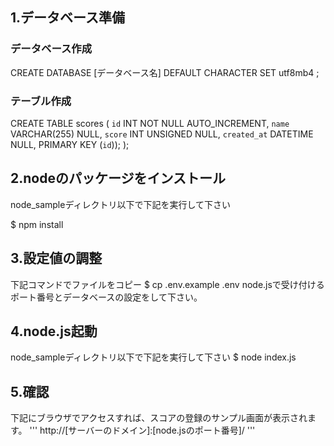 ## 1.データベース準備

### データベース作成

  CREATE DATABASE [データベース名] DEFAULT CHARACTER SET utf8mb4 ;

### テーブル作成

  CREATE TABLE scores (
    `id` INT NOT NULL AUTO_INCREMENT,
    `name` VARCHAR(255) NULL,
    `score` INT UNSIGNED NULL,
    `created_at` DATETIME NULL,
    PRIMARY KEY (`id`));
  );

## 2.nodeのパッケージをインストール

  node_sampleディレクトリ以下で下記を実行して下さい
  
  $ npm install

## 3.設定値の調整

  下記コマンドでファイルをコピー
  $ cp .env.example .env
  node.jsで受け付けるポート番号とデータベースの設定をして下さい。

## 4.node.js起動

  node_sampleディレクトリ以下で下記を実行して下さい
  $ node index.js

## 5.確認

  下記にブラウザでアクセスすれば、スコアの登録のサンプル画面が表示されます。
'''
  http://[サーバーのドメイン]:[node.jsのポート番号]/
'''
